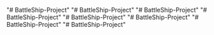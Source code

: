 "# BattleShip-Project" 
"# BattleShip-Project" 
"# BattleShip-Project" 
"# BattleShip-Project" 
"# BattleShip-Project" 
"# BattleShip-Project" 
"# BattleShip-Project" 
"# BattleShip-Project" 
